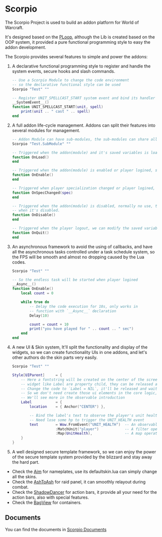 # Scorpio

The Scorpio Project is used to build an addon platform for World of Warcraft.

It's designed based on the [PLoop](https://github.com/kurapica/PLoop), although the Lib is created based on
the OOP system, it provided a pure functional programming style to easy the addon development. 

The Scorpio provides several features to simple and power the addons:

1. A declarative functional programming style to register and handle the system events, secure hooks and slash commands.

    ```lua
    -- Use a Scorpio Module to change the code environment
    -- so the declarative functional style can be used
    Scorpio "Test" ""

    -- Register UNIT_SPELLCAST_START system event and bind its handler
    __SystemEvent__()
    function UNIT_SPELLCAST_START(unit, spell)
        print(unit .. " cast " .. spell)
    end
    ```

2. A full addon life-cycle management. Addons can split their features into several modules for management.

    ```lua
    -- Addon Module can have sub-modules, the sub-modules can share all global variables defined in its parent module
    Scorpio "Test.SubModule" ""

    -- Triggered when the addon(module) and it's saved variables is loaded
    function OnLoad()
    end

    -- Triggered when the addon(module) is enabled or player logined, so all player data can be accessed
    function OnEnable()
    end

    -- Triggered when player specialization changed or player logined, we can check the player's specialization
    function OnSpecChanged(spec)
    end

    -- Triggered when the addon(module) is disabled, normally no use, the module will disable its event handlers
    -- when it's disabled.
    function OnDisable()
    end

    -- Triggered when the player logout, we can modify the saved variables for the last time
    function OnQuit()
    end
    ```

3. An asynchronous framework to avoid the using of callbacks, and have all the asynchronous tasks controlled under
a task schedule system, so the FPS will be smooth and almost no dropping caused by the Lua codes.

    ```lua
    Scorpio "Test" ""

    -- So the endless task will be started when player logined
    __Async__()
    function OnEnable()
        local count = 0

        while true do
            -- Delay the code execution for 10s, only works in
            -- function with `__Async__` declaration
            Delay(10)

            count = count + 10
            print("you have played for " .. count .. " sec")
        end
    end
    ```

4. A new UI & Skin system, It'll split the functionality and display of the widgets, so we can create functionality
UIs in one addons, and let's other authors do the skin parts very easily.

    ```lua
    Scorpio "Test" ""

    Style[UIParent]     = {
        -- Here a fontstring will be created on the center of the screen
        -- widget like Label are property child, they can be released and re-used
        -- Change the code to `Label = NIL`, it'll be released and waiting for the next usage
        -- So we don't need create those ui elements in the core logic, it's just a skin settings
        -- We'll see more in the observable introduction
        Label           = {
            location    = { Anchor("CENTER") },

            -- Bind the label's text to observe the player's unit health
            -- Need lose some hp to trigger the UNIT_HEALTH event
            text        = Wow.FromEvent("UNIT_HEALTH")  -- An observable generate from the UNIT_HEALTH event
                        :MatchUnit("player")            -- A filter operation that only allow player
                        :Map(UnitHealth),               -- A map operation that change the unit -> health
        }
    }
    ```

5. A well designed secure template framework, so we can enjoy the power of the secure template system provided by
the blizzard and stay away the hard part.

* Check the [Aim](ashtoash) for nameplates, use its defaultskin.lua can
    simply change all the skins.
* Check the [AshToAsh](ashtoash) for raid panel, it can smoothly relayout
    during combat.
* Check the [ShadowDancer](shadowdancer) for action bars, it provide
    all your need for the action bars, also with special features.
* Check the [BagView](shadowdancer) for containers.


## Documents

You can find the documents in [Scorpio Documents](https://github.com/kurapica/Scorpio/tree/master/Docs)